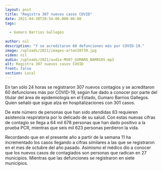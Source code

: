 ```yaml
---
layout: post
title: "Registra 307 nuevos casos COVID"
date: 2021-04-30T20:54:00.000-06:00
tags:
  
  - Gumaro Barrios Gallegos
  
author: nil
description: "Y se acreditaron 60 defunciones más por COVID-19."
image: /uploads/2021/images-arton20739.jpg
video: nil
audio: /uploads/2021/audio-MV07_GUMARO_BARRIOS.mp3
alt: Registra 307 nuevos casos COVID
front: false
section: Local
---
```


En tan sólo 24 horas se registraron 307 nuevos contagios y se acreditaron 60 defunciones más por COVID-19, según fue dado a conocer por parte del titular del área de epidemiología en el Estado, Gumaro Barrios Gallegos. Quien señaló que sigue alza en hospitalizaciones con 301 casos.

De este número de personas que han sido atendidas 83 requieren asistencia respiratoria por lo delicado de su salud. Con estas nuevas cifras de contagio se llega a 64 mil 678 personas que han dado positivo a la prueba PCR, mientras que seis mil 623 personas perdieron la vida.

Recordando que en el presente año a partir de la semana 11 ha incrementado los casos llegando a cifras similares a las que se registraron en el mes de octubre del año pasado. Asimismo el médico dio a conocer que los nuevos casos de contagiados son personas que radican en 27 municipios. Mientras que las defunciones se registraron en siete municipios.
